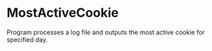 # MostActiveCookie
Program processes a log file and outputs the most active cookie for specified day.
